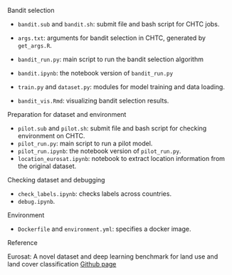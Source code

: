 Bandit selection

- `bandit.sub` and `bandit.sh`: submit file and bash script for CHTC jobs.
- `args.txt`: arguments for bandit selection in CHTC, generated by `get_args.R`.
- `bandit_run.py`: main script to run the bandit selection algorithm
- `bandit.ipynb`: the notebook version of `bandit_run.py`

- `train.py` and `dataset.py`: modules for model training and data loading.

- `bandit_vis.Rmd`: visualizing bandit selection results.

Preparation for dataset and environment

- `pilot.sub` and `pilot.sh`: submit file and bash script for checking environment on CHTC.
- `pilot_run.py`: main script to run a pilot model.
- `pilot_run.ipynb`: the notebook version of `pilot_run.py`.
- `location_eurosat.ipynb`: notebook to extract location information from the original dataset.

Checking dataset and debugging

- `check_labels.ipynb`: checks labels across countries.
- `debug.ipynb`.


Environment

- `Dockerfile` and `environment.yml`: specifies a docker image.


Reference

Eurosat: A novel dataset and deep learning benchmark for land use and land cover classification [Github page](https://github.com/phelber/EuroSAT)
